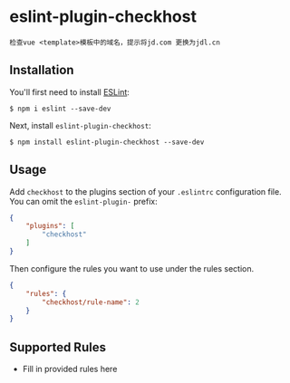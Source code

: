# eslint-plugin-checkhost

`检查vue <template>模板中的域名，提示将jd.com 更换为jdl.cn`

## Installation

You'll first need to install [ESLint](http://eslint.org):

```
$ npm i eslint --save-dev
```

Next, install `eslint-plugin-checkhost`:

```
$ npm install eslint-plugin-checkhost --save-dev
```


## Usage

Add `checkhost` to the plugins section of your `.eslintrc` configuration file. You can omit the `eslint-plugin-` prefix:

```json
{
    "plugins": [
        "checkhost"
    ]
}
```


Then configure the rules you want to use under the rules section.

```json
{
    "rules": {
        "checkhost/rule-name": 2
    }
}
```

## Supported Rules

* Fill in provided rules here






